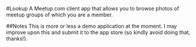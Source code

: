 #Lookup
A Meetup.com client app that allows you to browse photos of meetup groups of which you are a member.

##Notes
This is more or less a demo application at the moment. I may improve upon this and submit it to the app store (so kindly avoid doing that, thanks!).
